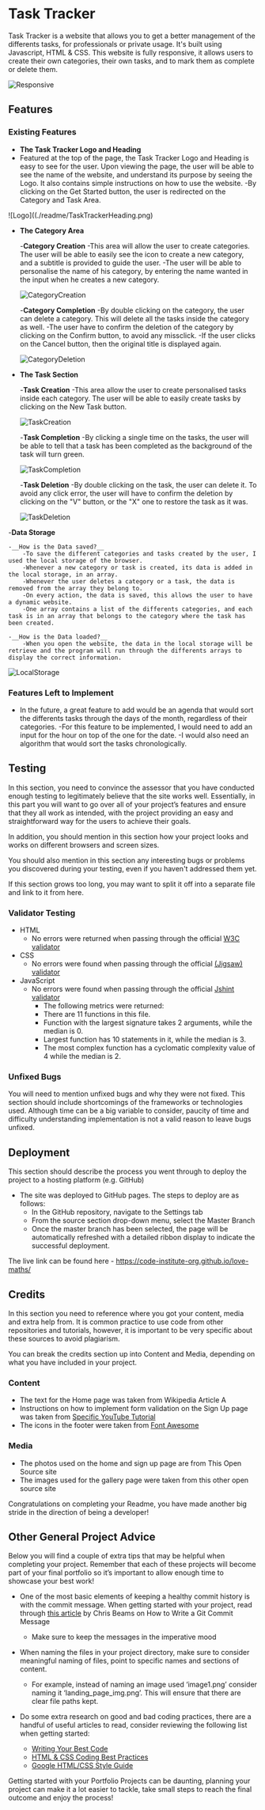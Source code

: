 # Task Tracker

Task Tracker is a website that allows you to get a better management of the differents tasks, for professionals or private usage. It's built using Javascript, HTML & CSS. This website is fully responsive, it allows users to create their own categories, their own tasks, and to mark them as complete or delete them.

![Responsive](./readme/TaskTrackerResponsive.png)

## Features 

### Existing Features

- __The Task Tracker Logo and Heading__
- Featured at the top of the page, the Task Tracker Logo and Heading is easy to see for the user. Upon viewing the page, the user will be able to see the name of the website, and understand its purpose by seeing the Logo. It also contains simple instructions on how to use the website. 
-By clicking on the Get Started button, the user is redirected on the Category and Task Area. 

![Logo]((./readme/TaskTrackerHeading.png)

- __The Category Area__
  
    -__Category Creation__
        -This area will allow the user to create categories. The user will be able to easily see the icon to create a new category, and a subtitle is provided to guide the user.
        -The user will be able to personalise the name of his category, by entering the name wanted in the input when he creates a new category.

    ![CategoryCreation](./readme/CategoryCreation.png)

    -__Category Completion__
        -By double clicking on the category, the user can delete a category. This will delete all the tasks inside the category as well. 
        -The user have to confirm the deletion of the category by clicking on the Confirm button, to avoid any missclick.
        -If the user clicks on the Cancel button, then the original title is displayed again. 

    ![CategoryDeletion](./readme/CategoryDeletion.png)


- __The Task Section__
  
    -__Task Creation__
        -This area allow the user to create personalised tasks inside each category. The user will be able to easily create tasks by clicking on the New Task button.

    ![TaskCreation](./readme/TaskCreation.png)

    -__Task Completion__
        -By clicking a single time on the tasks, the user will be able to tell that a task has been completed as the background of the task will turn green. 

    ![TaskCompletion](./readme/TaskCompletion.png)

    -__Task Deletion__
        -By double clicking on the task, the user can delete it. To avoid any click error, the user will have to confirm the deletion by clicking on the "V" button, or the "X" one to restore the task as it was. 

    ![TaskDeletion](./readme/TaskDeletion.png)



-__Data Storage__

    -__How is the Data saved?__
        -To save the different categories and tasks created by the user, I used the local storage of the browser.
        -Whenever a new category or task is created, its data is added in the local storage, in an array. 
        -Whenever the user deletes a category or a task, the data is removed from the array they belong to.
        -On every action, the data is saved, this allows the user to have a dynamic website.
        -One array contains a list of the differents categories, and each task is in an array that belongs to the category where the task has been created.
        
    -__How is the Data loaded?__
        -When you open the website, the data in the local storage will be retrieve and the program will run through the differents arrays to display the correct information. 

![LocalStorage](./readme/LocalStorage.png)

### Features Left to Implement

- In the future, a great feature to add would be an agenda that would sort the differents tasks through the days of the month, regardless of their categories.
-For this feature to be implemented, I would need to add an input for the hour on top of the one for the date. 
-I would also need an algorithm that would sort the tasks chronologically. 

## Testing 

In this section, you need to convince the assessor that you have conducted enough testing to legitimately believe that the site works well. Essentially, in this part you will want to go over all of your project’s features and ensure that they all work as intended, with the project providing an easy and straightforward way for the users to achieve their goals.

In addition, you should mention in this section how your project looks and works on different browsers and screen sizes.

You should also mention in this section any interesting bugs or problems you discovered during your testing, even if you haven't addressed them yet.

If this section grows too long, you may want to split it off into a separate file and link to it from here.


### Validator Testing 

- HTML
    - No errors were returned when passing through the official [W3C validator](https://validator.w3.org/nu/?doc=https%3A%2F%2Fcode-institute-org.github.io%2Flove-maths%2F)
- CSS
    - No errors were found when passing through the official [(Jigsaw) validator](https://jigsaw.w3.org/css-validator/validator?uri=https%3A%2F%2Fvalidator.w3.org%2Fnu%2F%3Fdoc%3Dhttps%253A%252F%252Fcode-institute-org.github.io%252Flove-maths%252F&profile=css3svg&usermedium=all&warning=1&vextwarning=&lang=en)
- JavaScript
    - No errors were found when passing through the official [Jshint validator](https://jshint.com/)
      - The following metrics were returned: 
      - There are 11 functions in this file.
      - Function with the largest signature takes 2 arguments, while the median is 0.
      - Largest function has 10 statements in it, while the median is 3.
      - The most complex function has a cyclomatic complexity value of 4 while the median is 2.

### Unfixed Bugs

You will need to mention unfixed bugs and why they were not fixed. This section should include shortcomings of the frameworks or technologies used. Although time can be a big variable to consider, paucity of time and difficulty understanding implementation is not a valid reason to leave bugs unfixed. 

## Deployment

This section should describe the process you went through to deploy the project to a hosting platform (e.g. GitHub) 

- The site was deployed to GitHub pages. The steps to deploy are as follows: 
  - In the GitHub repository, navigate to the Settings tab 
  - From the source section drop-down menu, select the Master Branch
  - Once the master branch has been selected, the page will be automatically refreshed with a detailed ribbon display to indicate the successful deployment. 

The live link can be found here - https://code-institute-org.github.io/love-maths/


## Credits 

In this section you need to reference where you got your content, media and extra help from. It is common practice to use code from other repositories and tutorials, however, it is important to be very specific about these sources to avoid plagiarism. 

You can break the credits section up into Content and Media, depending on what you have included in your project. 

### Content 

- The text for the Home page was taken from Wikipedia Article A
- Instructions on how to implement form validation on the Sign Up page was taken from [Specific YouTube Tutorial](https://www.youtube.com/)
- The icons in the footer were taken from [Font Awesome](https://fontawesome.com/)

### Media

- The photos used on the home and sign up page are from This Open Source site
- The images used for the gallery page were taken from this other open source site


Congratulations on completing your Readme, you have made another big stride in the direction of being a developer! 

## Other General Project Advice

Below you will find a couple of extra tips that may be helpful when completing your project. Remember that each of these projects will become part of your final portfolio so it’s important to allow enough time to showcase your best work! 

- One of the most basic elements of keeping a healthy commit history is with the commit message. When getting started with your project, read through [this article](https://chris.beams.io/posts/git-commit/) by Chris Beams on How to Write  a Git Commit Message 
  - Make sure to keep the messages in the imperative mood 

- When naming the files in your project directory, make sure to consider meaningful naming of files, point to specific names and sections of content.
  - For example, instead of naming an image used ‘image1.png’ consider naming it ‘landing_page_img.png’. This will ensure that there are clear file paths kept. 

- Do some extra research on good and bad coding practices, there are a handful of useful articles to read, consider reviewing the following list when getting started:
  - [Writing Your Best Code](https://learn.shayhowe.com/html-css/writing-your-best-code/)
  - [HTML & CSS Coding Best Practices](https://medium.com/@inceptiondj.info/html-css-coding-best-practice-fadb9870a00f)
  - [Google HTML/CSS Style Guide](https://google.github.io/styleguide/htmlcssguide.html#General)

Getting started with your Portfolio Projects can be daunting, planning your project can make it a lot easier to tackle, take small steps to reach the final outcome and enjoy the process! 